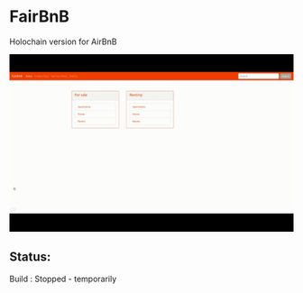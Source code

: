 # FairBnB

Holochain version for AirBnB

![CreatePost](InitialFairBnB.gif)


## Status:
Build : Stopped - temporarily
